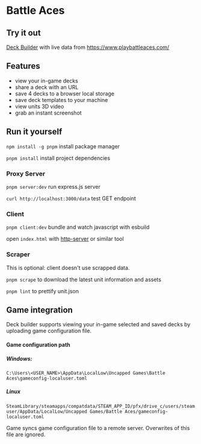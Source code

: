 # Battle Aces

## Try it out

[Deck Builder](https://zaokret.github.io/battle-aces/) with live data from https://www.playbattleaces.com/

## Features

 - view your in-game decks
 - share a deck with an URL
 - save 4 decks to a browser local storage
 - save deck templates to your machine 
 - view units 3D video 
 - grab an instant screenshot

## Run it yourself

`npm install -g pnpm` install package manager

`pnpm install` install project dependencies

### Proxy Server

`pnpm server:dev` run express.js server

`curl http://localhost:3000/data` test GET endpoint

### Client

`pnpm client:dev` bundle and watch javascript with esbuild

open `index.html` with [http-server](https://www.npmjs.com/package/http-server) or similar tool

### Scraper

This is optional: client doesn't use scrapped data.

`pnpm scrape` to download the latest unit information and assets

`pnpm lint` to prettify unit.json

## Game integration

Deck builder supports viewing your in-game selected and saved decks by uploading game configuration file.

#### Game configuration path
##### Windows: 
`C:\Users\<USER_NAME>\AppData\LocalLow\Uncapped Games\Battle Aces\gameconfig-localuser.toml` 
##### Linux
`SteamLibrary/steamapps/compatdata/STEAM_APP_ID/pfx/drive_c/users/steamuser/AppData/LocalLow/Uncapped Games/Battle Aces/gameconfig-localuser.toml`

Game syncs game configuration file to a remote server. Overwrites of this file are ignored.


